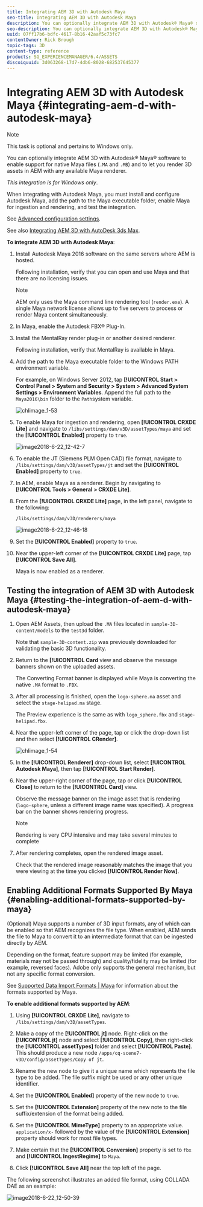 ```yaml
---
title: Integrating AEM 3D with Autodesk Maya
seo-title: Integrating AEM 3D with Autodesk Maya
description: You can optionally integrate AEM 3D with Autodesk® Maya® software to enable support for native Maya files (.MA and .MB) and to let you render 3D assets in AEM with any available Maya renderer.
seo-description: You can optionally integrate AEM 3D with Autodesk® Maya® software to enable support for native Maya files (.MA and .MB) and to let you render 3D assets in AEM with any available Maya renderer.
uuid: 07ff17b6-bdfc-4617-8b16-42aaf5c73fc7
contentOwner: Rick Brough
topic-tags: 3D
content-type: reference
products: SG_EXPERIENCEMANAGER/6.4/ASSETS
discoiquuid: 3d063268-17d7-4db6-8028-682537645377
---
```


# Integrating AEM 3D with Autodesk Maya {#integrating-aem-d-with-autodesk-maya}

>[!NOTE]
>
>This task is optional and pertains to Windows only.

You can optionally integrate AEM 3D with Autodesk® Maya® software to enable support for native Maya files (`.MA` and `.MB`) and to let you render 3D assets in AEM with any available Maya renderer.

*This integration is for Windows only*.

When integrating with Autodesk Maya, you must install and configure Autodesk Maya, add the path to the Maya executable folder, enable Maya for ingestion and rendering, and test the integration.

See [Advanced configuration settings](advanced-config-3d.md).

See also [Integrating AEM 3D with AutoDesk 3ds Max](integrating-aem-3d-with-autodesk-3ds-max.md).

**To integrate AEM 3D with Autodesk Maya**:

1. Install Autodesk Maya 2016 software on the same servers where AEM is hosted.

   Following installation, verify that you can open and use Maya and that there are no licensing issues.

   >[!NOTE]
   >
   >AEM only uses the Maya command line rendering tool (`render.exe`). A single Maya network license allows up to five servers to process or render Maya content simultaneously.

1. In Maya, enable the Autodesk FBX® Plug-In.
1. Install the MentalRay render plug-in or another desired renderer.

   Following installation, verify that MentalRay is available in Maya.

1. Add the path to the Maya executable folder to the Windows PATH environment variable.

   For example, on Windows Server 2012, tap **[!UICONTROL Start > Control Panel > System and Security > System > Advanced System Settings > Environment Variables**. Append the full path to the `Maya2016\bin` folder to the `Path`system variable.

   ![chlimage_1-53](assets/chlimage_1-53.png)

1. To enable Maya for ingestion and rendering, open **[!UICONTROL CRXDE Lite]** and navigate to `/libs/settings/dam/v3D/assetTypes/maya` and set the **[!UICONTROL Enabled]** property to `true`.

   ![image2018-6-22_12-42-7](assets/image2018-6-22_12-42-7.png)

1. To enable the JT (Siemens PLM Open CAD) file format, navigate to `/libs/settings/dam/v3D/assetTypes/jt` and set the **[!UICONTROL Enabled]** property to `true`.
1. In AEM, enable Maya as a renderer. Begin by navigating to **[!UICONTROL Tools > General > CRXDE Lite]**.
1. From the **[!UICONTROL CRXDE Lite]** page, in the left panel, navigate to the following:

   `/libs/settings/dam/v3D/renderers/maya`

   ![image2018-6-22_12-46-18](assets/image2018-6-22_12-46-18.png)

1. Set the **[!UICONTROL Enabled]** property to `true`.

1. Near the upper-left corner of the **[!UICONTROL CRXDE Lite]** page, tap **[!UICONTROL Save All]**.

   Maya is now enabled as a renderer.

## Testing the integration of AEM 3D with Autodesk Maya {#testing-the-integration-of-aem-d-with-autodesk-maya}

1. Open AEM Assets, then upload the `.MA` files located in `sample-3D-content/models` to the `test3d` folder.

   Note that `sample-3D-content.zip` was previously downloaded for validating the basic 3D functionality.

1. Return to the **[!UICONTROL Card** view and observe the message banners shown on the uploaded assets.

   The Converting Format banner is displayed while Maya is converting the native `.MA` format to `.FBX`.

1. After all processing is finished, open the `logo-sphere.ma` asset and select the `stage-helipad.ma` stage.

   The Preview experience is the same as with `logo_sphere.fbx` and `stage-helipad.fbx`.

1. Near the upper-left corner of the page, tap or click the drop-down list and then select **[!UICONTROL CRender]**.

   ![chlimage_1-54](assets/chlimage_1-54.png)

1. In the **[!UICONTROL Renderer]** drop-down list, select **[!UICONTROL Autodesk Maya]**, then tap **[!UICONTROL Start Render]**.
1. Near the upper-right corner of the page, tap or click **[!UICONTROL Close]** to return to the **[!UICONTROL Card]** view.

   Observe the message banner on the image asset that is rendering (`logo-sphere`, unless a different image name was specified). A progress bar on the banner shows rendering progress.

   >[!NOTE]
   >
   >Rendering is very CPU intensive and may take several minutes to complete

1. After rendering completes, open the rendered image asset.

   Check that the rendered image reasonably matches the image that you were viewing at the time you clicked **[!UICONTROL Render Now]**.

## Enabling Additional Formats Supported By Maya {#enabling-additional-formats-supported-by-maya}

(Optional) Maya supports a number of 3D input formats, any of which can be enabled so that AEM recognizes the file type. When enabled, AEM sends the file to Maya to convert it to an intermediate format that can be ingested directly by AEM.

Depending on the format, feature support may be limited (for example, materials may not be passed through) and quality/fidelity may be limited (for example, reversed faces). Adobe only supports the general mechanism, but not any specific format conversion.

See [Supported Data Import Formats | Maya](https://knowledge.autodesk.com/support/maya/learn-explore/caas/CloudHelp/cloudhelp/2016/ENU/Maya/files/GUID-69BC066D-D4D8-4B12-900C-CF42E798A5D6-htm.html) for information about the formats supported by Maya.

**To enable additional formats supported by AEM**:

1. Using **[!UICONTROL CRXDE Lite]**, navigate to `/libs/settings/dam/v3D/assetTypes`.
1. Make a copy of the **[!UICONTROL jt]** node. Right-click on the **[!UICONTROL jt]** node and select **[!UICONTROL Copy]**, then right-click the **[!UICONTROL assetTypes]** folder and select **[!UICONTROL Paste]**. This should produce a new node `/apps/cq-scene7-v3D/config/assetTypes/Copy of jt`.
1. Rename the new node to give it a unique name which represents the file type to be added. The file suffix might be used or any other unique identifier.  

1. Set the **[!UICONTROL Enabled]** property of the new node to `true`.  

1. Set the **[!UICONTROL Extension]** property of the new note to the file suffix/extension of the format being added.
1. Set the **[!UICONTROL MimeType]** property to an appropriate value. `application/x-` followed by the value of the **[!UICONTROL Extension]** property should work for most file types.
1. Make certain that the **[!UICONTROL Conversion]** property is set to `fbx` and **[!UICONTROL IngestRegime]** to `Maya`.
1. Click **[!UICONTROL Save All]** near the top left of the page.

The following screenshot illustrates an added file format, using COLLADA DAE as an example:

![image2018-6-22_12-50-39](assets/image2018-6-22_12-50-39.png)

